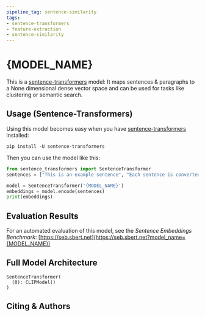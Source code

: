 ```yaml
---
pipeline_tag: sentence-similarity
tags:
- sentence-transformers
- feature-extraction
- sentence-similarity
---
```


# {MODEL_NAME}

This is a [sentence-transformers](https://www.SBERT.net) model: It maps sentences & paragraphs to a None dimensional dense vector space and can be used for tasks like clustering or semantic search.

<!--- Describe your model here -->

## Usage (Sentence-Transformers)

Using this model becomes easy when you have [sentence-transformers](https://www.SBERT.net) installed:

```
pip install -U sentence-transformers
```

Then you can use the model like this:

```python
from sentence_transformers import SentenceTransformer
sentences = ["This is an example sentence", "Each sentence is converted"]

model = SentenceTransformer('{MODEL_NAME}')
embeddings = model.encode(sentences)
print(embeddings)
```



## Evaluation Results

<!--- Describe how your model was evaluated -->

For an automated evaluation of this model, see the *Sentence Embeddings Benchmark*: [https://seb.sbert.net](https://seb.sbert.net?model_name={MODEL_NAME})



## Full Model Architecture
```
SentenceTransformer(
  (0): CLIPModel()
)
```

## Citing & Authors

<!--- Describe where people can find more information -->